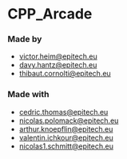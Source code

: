 # CPP_Arcade


### Made by
* victor.heim@epitech.eu
* davy.hantz@epitech.eu
* thibaut.cornolti@epitech.eu

### Made with
* cedric.thomas@epitech.eu
* nicolas.polomack@epitech.eu
* arthur.knoepflin@epitech.eu
* valentin.ichkour@epitech.eu
* nicolas1.schmitt@epitech.eu
